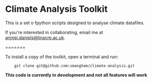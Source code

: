 # Climate Analysis Toolkit

This is a set o fpython scripts designed to analyse climate datafiles.

If you're interested in collaborating, email me at anmei.daniels@linacre.ac.uk.

=======

To install a copy of the toolkit, open a terminal and run:
```
    git clone git@github.com:smangham/climate-analysis.git
```

**This code is currently in development and not all features will work**

